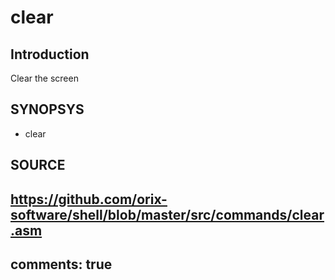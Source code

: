 # clear

## Introduction

Clear the screen

## SYNOPSYS

+ clear

## SOURCE

https://github.com/orix-software/shell/blob/master/src/commands/clear.asm
---
comments: true
---
